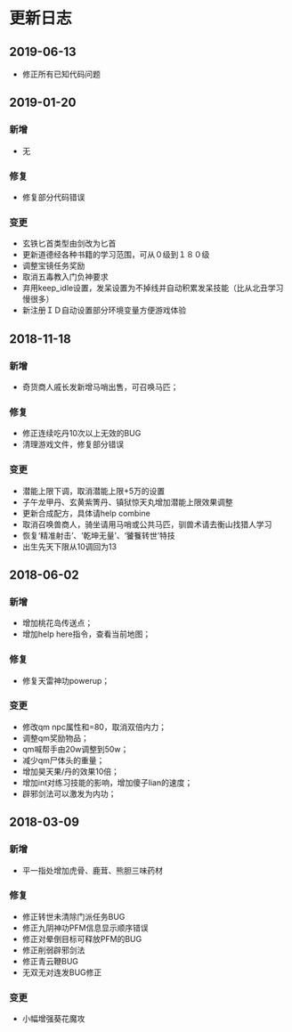 # 更新日志

## 2019-06-13

* 修正所有已知代码问题

## 2019-01-20

### 新增

* 无

### 修复

* 修复部分代码错误

### 变更

* 玄铁匕首类型由剑改为匕首
* 更新道德经各种书籍的学习范围，可从０级到１８０级
* 调整宝镜任务奖励
* 取消五毒教入门负神要求
* 弃用keep_idle设置，发呆设置为不掉线并自动积累发呆技能（比从北丑学习慢很多）
* 新注册ＩＤ自动设置部分环境变量方便游戏体验


## 2018-11-18

### 新增

* 奇货商人戚长发新增马哨出售，可召唤马匹；

### 修复

* 修正连续吃丹10次以上无效的BUG
* 清理游戏文件，修复部分错误

### 变更

* 潜能上限下调，取消潜能上限+5万的设置
* 子午龙甲丹、玄黄紫箐丹、镇狱惊天丸增加潜能上限效果调整
* 更新合成配方，具体请help combine
* 取消召唤兽商人，骑坐请用马哨或公共马匹，驯兽术请去衡山找猎人学习
* 恢复‘精准射击’、‘乾坤无量’、‘饕餮转世’特技
* 出生先天下限从10调回为13


## 2018-06-02

### 新增

* 增加桃花岛传送点；
* 增加help here指令，查看当前地图；

### 修复

* 修复天雷神功powerup；

### 变更

* 修改qm npc属性和=80，取消双倍内力；
* 调整qm奖励物品；
* qm喊帮手由20w调整到50w；
* 减少qm尸体头的重量；
* 增加昊天果/丹的效果10倍；
* 增加int对练习技能的影响，增加傻子lian的速度；
* 辟邪剑法可以激发为内功；

## 2018-03-09

### 新增

* 平一指处增加虎骨、鹿茸、熊胆三味药材

### 修复

* 修正转世未清除门派任务BUG
* 修正九阴神功PFM信息显示顺序错误
* 修正对晕倒目标可释放PFM的BUG
* 修正削弱辟邪剑法
* 修正青云鞭BUG
* 无双无对连发BUG修正

### 变更

* 小幅增强葵花魔攻
